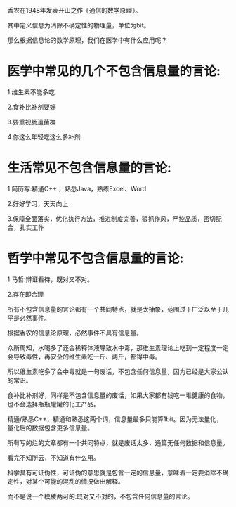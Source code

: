 香农在1948年发表开山之作《通信的数学原理》。

其中定义信息为消除不确定性的物理量，单位为bit。

那么根据信息论的数学原理，我们在医学中有什么应用呢？

# 医学中常见的几个不包含信息量的言论:

  1.维生素不能多吃

  2.食补比补剂要好

  3.要重视肠道菌群

  4.你这么年轻吃这么多补剂

# 生活常见不包含信息量的言论:

  1.简历写:精通C++ ，熟悉Java，熟练Excel、Word

  2.好好学习，天天向上

  3.保障全面落实，优化执行方法，推进制度完善，狠抓作风，严控品质，密切配合，扎实工作

# 哲学中常见不包含信息量的言论:

  1.马哲:辩证看待，既对又不对。

  2.存在即合理

所有不包含信息量的言论都有一个共同特点，就是太抽象，范围过于广泛以至于几乎是必然事件。

根据香农的信息论原理，必然事件不具有信息量。

众所周知，水喝多了还会稀释体液导致水中毒，那维生素理论上吃到一定程度一定会导致毒性，再安全的维生素吃一斤、两斤，都得中毒。

所以维生素吃多了会中毒就是一句废话，不包含任何信息量，因为已经是大家公认的常识。

食补比补剂好，同样是不包含信息量的废话，如果大家都有钱吃一堆健康的食物，也不会选择瓶瓶罐罐的化工产品。

精通/熟悉C++，精通和熟悉这两个词，信息量最多只能算1bit。因为无法量化，量化后的数据包含更多信息量。

所有写的烂的文章都有一个共同特点，就是废话太多，通篇无任何数据和信息量。

看完不知所云，不知道有什么用。

科学具有可证伪性，可证伪的意思就是包含一定的信息量，意味着一定要消除不确定性，对某个可能的混乱的情况做出解释。

而不是说一个模棱两可的:既对又不对的，不包含任何信息量的言论。
